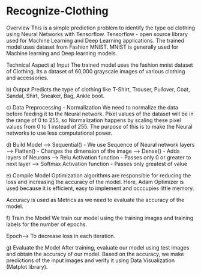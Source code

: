 # Recognize-Clothing
Overview
This is a simple prediction problem to identify the type od clothing using Neural Networks with Tensorflow. Tensorflow - open source library used for Machine Learning and Deep Learning applications. The trained model uses dataset from Fashion MNIST. MNIST is generally used for Machine learning and Deep learning models.

Technical Aspect
a) Input
The trained model uses the fashion mnist dataset of Clothing. Its a dataset of 60,000 grayscale images of various clothing and accessories.

b) Output
Predicts the type of clothing like T-Shirt, Trouser, Pullover, Coat, Sandal, Shirt, Sneaker, Bag, Ankle boot.

c) Data Preprocessing - Normalization
We need to normalize the data before feeding it to the Neural network. Pixel values of the dataset will be in the range of 0 to 255, so Normalization happens by scaling these pixel values from 0 to 1 instead of 255. The purpose of this is to make the Neural networks to use less computational power.

d) Build Model
--> Sequential() - We use Sequence of Neural network layers --> Flatten() - Changes the dimension of the image --> Dense() - Adds layers of Neurons --> Relu Activation function - Passes only 0 or greater to next layer --> Softmax Activation function - Passes only greatest of value

e) Compile Model
Optimization algorithms are responsible for reducing the loss and increasing the accuracy of the model. Here, Adam Optimizer is used because it is efficient, easy to implement and occcupies little memory.

Accuracy is used as Metrics as we need to evaluate the accuracy of the model.

f) Train the Model
We train our model using the training images and training labels for the number of epochs.

Epoch--> To decrease loss in each iteration.

g) Evaluate the Model
After training, evaluate our model using test images and obtain the accuracy of our model. Based on the accuracy, we make predictions of the input images and verify it using Data Visualization (Matplot library).
